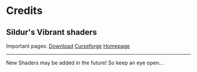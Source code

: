 # Credits

## Sildur's Vibrant shaders
Important pages: [Download](https://www.curseforge.com/api/v1/mods/544096/files/5438102/download) [Curseforge](https://www.curseforge.com/minecraft/shaders/sildurs-vibrant-shaders) [Homepage](https://sildurs-shaders.github.io/)

---
New Shaders may be added in the future!
So keep an eye open...